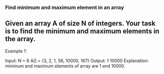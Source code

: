 
### Find minimum and maximum element in an array

## Given an array A of size N of integers. Your task is to find the minimum and maximum elements in the array.

Example 1:

Input:
N = 6
A[] = {3, 2, 1, 56, 10000, 167}
Output: 1 10000
Explanation: minimum and maximum elements of array are 1 and 10000.
